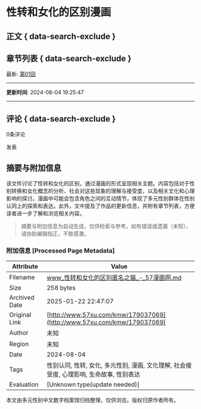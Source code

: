 # 性转和女化的区别漫画

## 正文 { data-search-exclude }


## 章节列表 { data-search-exclude }

最新: [第01回](https://www.57mh.com/manhua/179037069/1772045)

---

**更新时间**: 2024-08-04 19:25:47

---

## 评论 { data-search-exclude }

0条评论

发表
<!-- tcd_original_link http://www.57xu.com/kmw/179037069 -->


## 摘要与附加信息

<!-- tcd_abstract -->
该文件讨论了性转和女化的区别，通过漫画的形式呈现相关主题。内容包括对于性别转换和女化概念的分析、社会对这些现象的理解与接受度，以及相关文化和心理影响的探讨。漫画中可能会包含角色之间的互动情节，体现了多元性别群体在性别认同上的探索和表达。此外，文中提及了作品的更新信息，并附有章节列表，方便读者进一步了解和浏览相关内容。
<!-- tcd_abstract_end -->

> 摘要与附加信息为自动生成，仅供检索与参考。如有错误或遗漏（未知），请协助编辑指正，不胜感激。

### 附加信息 [Processed Page Metadata]

| Attribute       | Value                                  |
|-----------------|----------------------------------------|
| Filename        | www_性转和女化的区别匿名之猫_-_57漫画网.md                             |
| Size            | 258 bytes                           |
| Archived Date   | 2025-01-22 22:47:07                             |
| Original Link   | [http://www.57xu.com/kmw/179037069](http://www.57xu.com/kmw/179037069)                       |
| Author          | 未知                               |
| Region          | 未知                               |
| Date            | 2024-08-04                                 |
| Tags            | 性别认同, 性转, 女化, 多元性别, 漫画, 文化理解, 社会接受度, 心理影响, 生命故事, 性别表达                                 |
| Evaluation            | [Unknown type(update needed)]                                 |
<!-- tcd_table_end -->

本文由多元性别中文数字档案馆归档整理，仅供浏览。版权归原作者所有。
